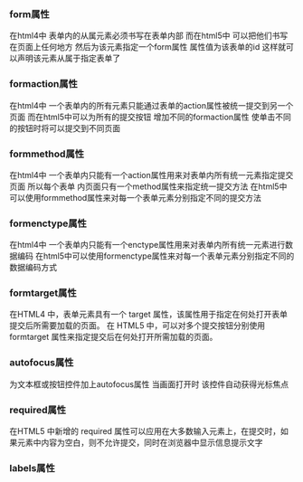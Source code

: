### form属性

在html4中 表单内的从属元素必须书写在表单内部 而在html5中 可以把他们书写在页面上任何地方
然后为该元素指定一个form属性 属性值为该表单的id 这样就可以声明该元素从属于指定表单了

### formaction属性

在html4中 一个表单内的所有元素只能通过表单的action属性被统一提交到另一个页面 而在html5中可以为所有的提交按钮 增加不同的formaction属性 使单击不同的按钮时将可以提交到不同页面

### formmethod属性
在html4中 一个表单内只能有一个action属性用来对表单内所有统一元素指定提交页面 所以每个表单
内页面只有一个method属性来指定统一提交方法 在html5中可以使用formmethod属性来对每一个表单元素分别指定不同的提交方法

### formenctype属性
在html4中 一个表单内只能有一个enctype属性用来对表单内所有统一元素进行数据编码  在html5中可以使用formenctype属性来对每一个表单元素分别指定不同的数据编码方式

### formtarget属性
在HTML4 中，表单元素具有一个 target 属性，该属性用于指定在何处打开表单提交后所需要加载的页面。 在 HTML5 中，可以对多个提交按钮分别使用 formtarget 属性来指定提交后在何处打开所需加载的页面。

### autofocus属性
为文本框或按钮控件加上autofocus属性 当画面打开时 该控件自动获得光标焦点

### required属性
在HTML5 中新增的 required 属性可以应用在大多数输入元素上，在提交时，如果元素中内容为空白，则不允许提交，同时在浏览器中显示信息提示文字

### labels属性
